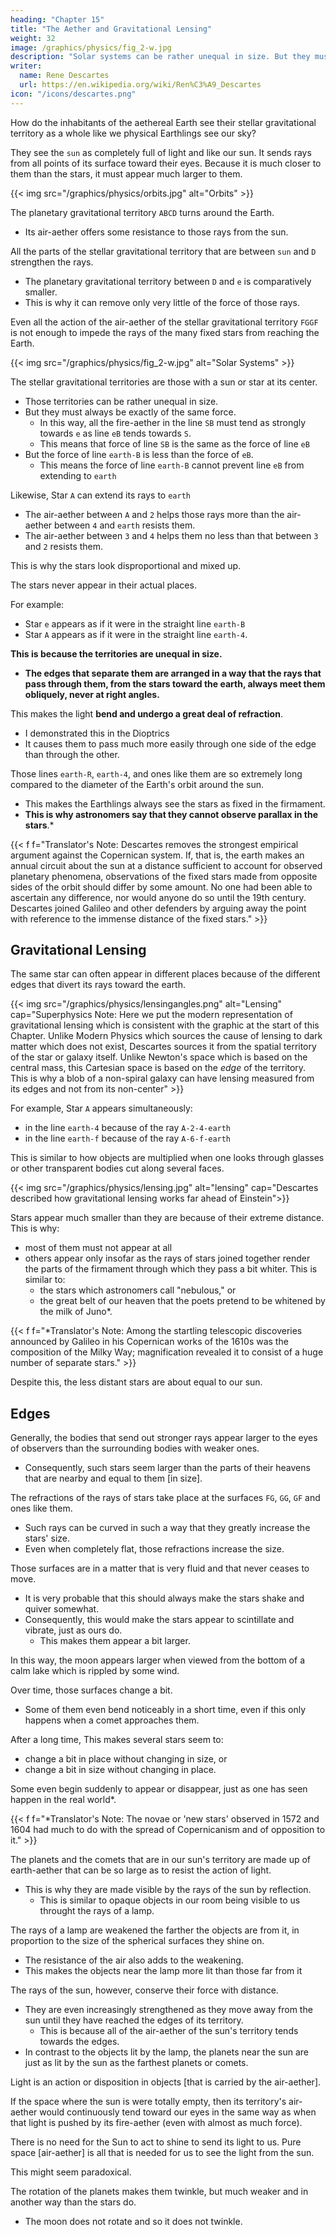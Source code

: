 ```yaml
---
heading: "Chapter 15"
title: "The Aether and Gravitational Lensing" 
weight: 32
image: /graphics/physics/fig_2-w.jpg
description: "Solar systems can be rather unequal in size. But they must always be exactly of the same force."
writer:
  name: Rene Descartes
  url: https://en.wikipedia.org/wiki/Ren%C3%A9_Descartes
icon: "/icons/descartes.png"
---
```


<!-- # title: The (Aetheral) Heaven Appears to Its Inhabitants Completely Like That of Ours
# title: "The Face of the Heaven of that New World Must Appear to Its Inhabitants Completely Like That of Our World"
 -->

How do the inhabitants of the aethereal Earth see their stellar gravitational territory as a whole like we physical Earthlings see our sky?


They see the `sun` as completely full of light and like our sun. It sends rays from all points of its surface toward their eyes. Because it is much closer to them than the stars, it must appear much larger to them. 

{{< img src="/graphics/physics/orbits.jpg" alt="Orbits" >}}

The planetary gravitational territory `ABCD` turns around the Earth. 
- Its air-aether offers some resistance to those rays from the sun. 

All the parts of the stellar gravitational territory that are between `sun` and `D` strengthen the rays. 
- The planetary gravitational territory between `D` and `e` is comparatively smaller.
- This is why it can remove only very little of the force of those rays.

Even all the action of the air-aether of the stellar gravitational territory `FGGF` is not enough to impede the rays of the many fixed stars from reaching the Earth.
 <!-- from the sides not lit by the sun. -->


{{< img src="/graphics/physics/fig_2-w.jpg" alt="Solar Systems" >}}


The stellar gravitational territories are those with a sun or star at its center.
- Those territories can be rather unequal in size. 
- But they must always be exactly of the same force.
  - In this way, all the fire-aether in the line `SB` must tend as strongly towards `e` as line `eB` tends towards `S`. 
  - This means that force of line `SB` is the same as the force of line `eB`
- But the force of line `earth-B` is less than the force of `eB`.
  - This means the force of line `earth-B` cannot prevent line `eB` from extending to `earth`

Likewise, Star `A` can extend its rays to `earth`
- The air-aether between `A` and `2` helps those rays more than the air-aether between `4` and `earth` resists them. 
- The air-aether between `3` and `4` helps them no less than that between `3` and `2` resists them.

<!-- - Line `sirius-2` helps it move to `earth` more than line `earth-4` resists it.
- Line `2-3` helps it more than line `4-3` resists it. -->

This is why the stars look disproportional and mixed up.

<!-- If they are not equal, they will be destroyed in a short time, or at least they will change until they have acquired it. -->


<!-- - It cannot impede the force of the ray `moon-B`* to extend to `earth`. 

In the same way, `sirius` can extend its rays to `earth`
- The matter of the heaven between `sirius` and `2` aids them more than the matter between `4` and `earth` resists them.

Likewise:
- the matter between `3` and `4` aids the ray of `sirius` towards `earth`   
- the matter between `3` and `2` resists the ray of `sirius` towards `earth` -->

<!-- , and in addition in as much as that between 3 and 4 aids them no less than that between 3 and 2 resists them.  -->

<!-- Thus, those [aethereal] stars are the same as the physical stars that we see in the real world. -->
<!-- judging others proportionately, those stars must appear no less confusedly arranged, nor less in number, nor less unequal to one another, than do those we see in the real world. -->

The stars never appear in their actual places. 

For example:
- Star `e` appears as if it were in the straight line `earth-B`
- Star `A` appears as if it were in the straight line `earth-4`.

**This is because the territories are unequal in size.** 
- **The edges that separate them are arranged in a way that the rays that pass through them, from the stars toward the earth, always meet them obliquely, never at right angles.**

<!-- just about never so disposed that  -->

This makes the light **bend and undergo a great deal of refraction**.
- I demonstrated this in the Dioptrics
- It causes them to pass much more easily through one side of the edge than through the other. 

<!-- TB -->
Those lines `earth-R`, `earth-4`, and ones like them are so extremely long compared to the diameter of the Earth's orbit around the sun.
- This makes the Earthlings always see the stars as fixed in the firmament. 
- **This is why astronomers say that they cannot observe parallax in the stars**.*


{{< f f="Translator's Note: Descartes removes the strongest empirical argument against the Copernican system. If, that is, the earth makes an annual circuit about the sun at a distance sufficient to account for observed planetary phenomena, observations of the fixed stars made from opposite sides of the orbit should differ by some amount. No one had been able to ascertain any difference, nor would anyone do so until the 19th century. Descartes joined Galileo and other defenders by arguing away the point with reference to the immense distance of the fixed stars." >}}


<!-- Regarding the number of those stars, consider also that  -->


## Gravitational Lensing 

The same star can often appear in different places because of the different edges that divert its rays toward the earth.

{{< img src="/graphics/physics/lensingangles.png" alt="Lensing" cap="Superphysics Note: Here we put the modern representation of gravitational lensing which is  consistent with the graphic at the start of this Chapter. Unlike Modern Physics which sources the cause of lensing to dark matter which does not exist, Descartes sources it from the spatial territory of the star or galaxy itself. Unlike Newton's space which is based on the central mass, this Cartesian space is based on the *edge* of the territory. This is why a blob of a non-spiral galaxy can have lensing measured from its edges and not from its non-center" >}}



For example, Star `A` appears simultaneously:
- in the line `earth-4` because of the ray `A-2-4-earth` 
- in the line `earth-f` because of the ray `A-6-f-earth`

This is similar to how objects are multiplied when one looks through glasses or other transparent bodies cut along several faces.

{{< img src="/graphics/physics/lensing.jpg" alt="lensing" cap="Descartes described how gravitational lensing works far ahead of Einstein">}}


Stars appear much smaller than they are because of their extreme distance. This is why:
- most of them must not appear at all
- others appear only insofar as the rays of stars joined together render the parts of the firmament through which they pass a bit whiter. This is similar to:
  - the stars which astronomers call "nebulous," or
  - the great belt of our heaven that the poets pretend to be whitened by the milk of Juno*.


{{< f f="*Translator's Note: Among the startling telescopic discoveries announced by Galileo in his Copernican works of the 1610s was the composition of the Milky Way; magnification revealed it to consist of a huge number of separate stars." >}}


Despite this, the less distant stars are about equal to our sun<!-- , in order to judge that they can appear as large as the largest of our world -->.


## Edges

Generally, the bodies that send out stronger rays appear larger to the eyes of observers than the surrounding bodies with weaker ones.
- Consequently, such stars seem larger than the parts of their heavens that are nearby and equal to them [in size].

The refractions of the rays of stars take place at the surfaces `FG`, `GG`, `GF` and ones like them. 
- Such rays can be curved in such a way that they greatly increase the stars' size.
- Even when completely flat, those refractions increase the size.


Those surfaces are in a matter that is very fluid and that never ceases to move.
- It is very probable that this should always make the stars shake and quiver somewhat. 
- Consequently, this would make the stars appear to scintillate and vibrate, just as ours do.
  - This makes them <!-- , and even, because of their vibration, --> appear a bit larger. 

In this way, the moon appears larger when viewed from the bottom of a calm lake which is rippled by some wind. <!--  of which the surface is not very stirred up or agitated, but merely a bit rippled by the breath of some wind. -->

Over time, those surfaces change a bit.
- Some of them even bend noticeably in a short time, even if this only happens when a comet approaches them.

After a long time, This makes several stars seem to:
- change a bit in place without changing in size, or
- change a bit in size without changing in place. 

Some even begin suddenly to appear or disappear, just as one has seen happen in the real world*.


{{< f f="*Translator's Note: The novae or 'new stars' observed in 1572 and 1604 had much to do with the spread of Copernicanism and of opposition to it." >}}




The planets and the comets that are in our sun's territory are made up of earth-aether that can be so large as to resist the action of light.
- This is why they are made visible by the rays of the sun by reflection.
  - This is similar to opaque objects in our room being visible to us throught the rays of a lamp.


The rays of a lamp are weakened the farther the objects are from it, in proportion to the size of the spherical surfaces they shine on.
- The resistance of the air also adds to the weakening. 
- This makes the objects near the lamp more lit than those far from it

The rays of the sun, however, conserve their force with distance.
- They are even increasingly strengthened as they move away from the sun until they have reached the edges of its territory.
  - This is because all of the air-aether of the sun's territory tends towards the edges.
- In contrast to the objects lit by the lamp, the planets near the sun are just as lit by the sun as the farthest planets or comets.

<!-- The same thing also happens in the real world. I do not believe, however, that it is possible to give a reason for it if one supposes that light is anything in the objects other than an action or disposition such as I have set forth.  -->

Light is an action or disposition in objects [that is carried by the air-aether]. 

If the space where the sun is were totally empty, then its territory's air-aether would continuously tend toward our eyes in the same way as when that light is pushed by its fire-aether (even with almost as much force).

There is no need for the Sun to act to shine to send its light to us. Pure space [air-aether] is all that is needed for us to see the light from the sun. 

  <!-- just about no need to have any action in the sun itself nor just about even for it to be anything other than pure space in order to appear as we see it.  -->

This might seem paradoxical. 

The rotation of the planets makes them twinkle, but much weaker and in another way than the stars do.
- The moon does not rotate and so it does not twinkle.
